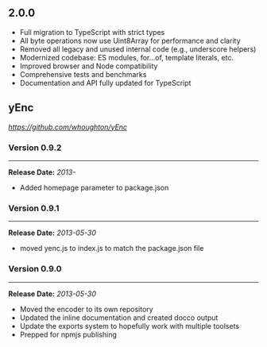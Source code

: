 ## 2.0.0

- Full migration to TypeScript with strict types
- All byte operations now use Uint8Array for performance and clarity
- Removed all legacy and unused internal code (e.g., underscore helpers)
- Modernized codebase: ES modules, for...of, template literals, etc.
- Improved browser and Node compatibility
- Comprehensive tests and benchmarks
- Documentation and API fully updated for TypeScript

## yEnc
*https://github.com/whoughton/yEnc*

### Version 0.9.2
***
**Release Date:** _2013-_  

* Added homepage parameter to package.json


### Version 0.9.1
***
**Release Date:** _2013-05-30_  

* moved yenc.js to index.js to match the package.json file


### Version 0.9.0
***
**Release Date:** _2013-05-30_  

* Moved the encoder to its own repository
* Updated the inline documentation and created docco output
* Update the exports system to hopefully work with multiple toolsets
* Prepped for npmjs publishing
